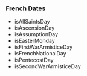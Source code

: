 ### French Dates

- isAllSaintsDay
- isAscensionDay
- isAssumptionDay
- isEasterMonday
- isFirstWarArmisticeDay
- isFrenchNationalDay
- isPentecostDay
- isSecondWarArmisticeDay
